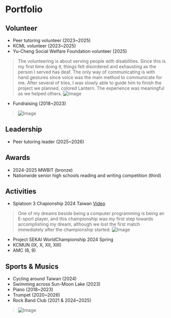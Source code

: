 # Portfolio

## Volunteer
- Peer tutoring volunteer (2023~2025)
- KCML volunteer (2023~2025)
- Yu-Cheng Social Welfare Foundation volunteer (2025)
> The volunteering is about serving people with disabilities. Since this is my first time doing it, things felt disordered and exhausting as the person I served has deaf. The only way of communicating is with hand gestures since voice was the main method to communicate for me. After several of tries, I was slowly able to guide him to finish the project we planned, colored Lantern. The experience was meaningful as we helped others.
> ![Image](https://github.com/user-attachments/assets/9f1ad920-86f4-4ca3-abf5-700f37ce1419)
- Fundraising (2018~2023)
> ![Image](https://github.com/user-attachments/assets/6c8d804c-9f79-4983-b91b-cda1237ee7d1)

## Leadership
- Peer tutoring leader (2025~2026)

## Awards
- 2024-2025 MWBIT (bronze)
- Nationwide senior high schools reading and writing competition (third)

## Activities
- Splatoon 3 Chapionship 2024 Taiwan
  [Video](https://www.youtube.com/watch?v=jjpUPVmEDZ4&t=16790s)
> One of my dreams beside being a computer programming is being an E-sport player, and this championship was my first step towards accomplishing my dream, although we lost the first match immediately after the championship started.
> ![Image](https://github.com/user-attachments/assets/91dd7b30-8f0a-49fa-973e-589efd28c258)
- Project SEKAI WorldChampionship 2024 Spring
- KCMUN (IX, X, XII, XIII)
- AMC (8, 9)

## Sports & Musics
- Cycling around Taiwan (2024)
- Swimming across Sun-Moon Lake (2023)
- Piano (2018~2023)
- Trumpet (2020~2026)
- Rock Band Club (2021 & 2024~2025)
> ![Image](https://github.com/user-attachments/assets/004d5228-cd98-4b39-af69-2f3c82d23f8a)

